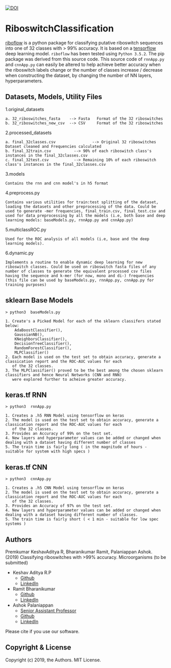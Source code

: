 [![DOI](https://zenodo.org/badge/DOI/10.5281/zenodo.3334316.svg)](https://doi.org/10.5281/zenodo.3334316)

<script type="text/javascript" src="https://d1bxh8uas1mnw7.cloudfront.net/assets/embed.js"></script> 

<div class="altmetric-embed" data-badge-type="donut" data-altmetric-id="85787699">
</div>


# RiboswitchClassification

[riboflow](https://test.pypi.org/project/riboflow/) is a python package for classifying putative riboswitch sequences into one of 32 classes with > 99% accuracy. It is based on a [tensorflow](https://www.tensorflow.org) deep learning model. ``riboflow`` has been tested using ``Python 3.5.2``. 
The pip package was derived from this source code. This source code of ``rnnApp.py`` and ``cnnApp.py`` can easily be altered to help achieve better accuracy when the riboswitch labels change or the number of classes increase / decrease when constructing the dataset, by changing the number of NN layers, hyperparameters.  

Datasets, Models, Utility Files
------------

1.original_datasets

    a. 32_riboswitches_fasta    --> Fasta   Format of the 32 riboswitches
    b. 32_riboswitches_new_csv  --> CSV     Format of the 32 riboswitches
    
2.processed_datasets

    a. final_32classes.csv                --> Original 32 riboswitches Dataset cleaned and Frequencies calculated
    b. final_32train.csv          --> 90% of each riboswitch class's instances in the final_32classes.csv
    c. final_32test.csv           --> Remaining 10% of each riboswitch class's instances in the final_32classes.csv
    
3.models

    Contains the rnn and cnn model's in h5 format 
    
4.preprocess.py

    Contains various utilities for train:test splitting of the dataset, loading the datasets and other preprocessing of the data. Could be used to generate -mer frequencies, final_train.csv, final_test.csv and used for data preprocessing by all the models (i.e, both base and deep learning models: baseModels.py, rnnApp.py and cnnApp.py) 
    
5.multiclassROC.py

    Used for the ROC analysis of all models (i.e, base and the deep learning models). 
    
6.dynamic.py
    
    Implements a routine to enable dynamic deep learning for new riboswitch classes. Could be used on riboswitch fasta files of any number of classes to generate the equivalent processed csv files having the sequence and k-mer (for now, mono and di-) frequencies (this file can be used by baseModels.py, rnnApp.py, cnnApp.py for training purposes) 
    
sklearn Base Models 
------------

    > python3  baseModels.py
    
    1. Create's a Picked Model for each of the sklearn classifers stated below:
        AdaBoostClassifier(),
        GaussianNB(),
        KNeighborsClassifier(),
        DecisionTreeClassifier(),
        RandomForestClassifier(),
        MLPClassifier()
    2. Each model is used on the test set to obtain accuracy, generate a classication report and the ROC-AUC values for each 
       of the 32 classes. 
    3. The MLPClassifier() proved to be the best among the chosen sklearn classifiers and hence Neural Networks (CNN and RNN) 
       were explored further to acheive greater accuracy.
 
 keras.tf RNN
------------

    > python3  rnnApp.py
    
    1. Creates a .h5 RNN Model using tensorflow on keras
    2. The model is used on the test set to obtain accuracy, generate a classication report and the ROC-AUC values for each 
       of the 32 classes. 
    3. Provides an Accuracy of 99% on the test set.
    4. New layers and hyperparameter values can be added or changed when dealing with a dataset having different number of classes
    5. The train time is fairly long ( in the magnitude of hours - suitable for system with high specs )
    
keras.tf CNN
------------

    > python3  cnnApp.py
    
    1. Creates a .h5 CNN Model using tensorflow on keras
    2. The model is used on the test set to obtain accuracy, generate a classication report and the ROC-AUC values for each 
       of the 32 classes. 
    3. Provides an Accuracy of 97% on the test set.
    4. New layers and hyperparameter values can be added or changed when dealing with a dataset having different number of classes.
    5. The train time is fairly short ( < 1 min - suitable for low spec systems )
 
    
Authors
----------

Premkumar KeshavAditya R, Bharanikumar Ramit, Palaniappan Ashok. (2019) Classifying riboswitches with >99% accuracy. Microorganisms (to be submitted)

  * Keshav Aditya R.P
    - [Github](https://github.com/KeshavAdityaRP)
    - [LinkedIn](https://www.linkedin.com/in/keshavadityarp/)
  * Ramit Bharanikumar
    - [Github](https://github.com/ramit29)
    - [LinkedIn](https://www.linkedin.com/in/ramit-bharanikumar-12a014114/)
  * Ashok Palaniappan
    - [Senior Assistant Professor](http://www.sastra.edu/staffprofiles/schools/scbt.php?staff_id=C2164)
    - [Github](https://github.com/apalania)
    - [LinkedIn](https://www.linkedin.com/in/ashokpalaniappan/)

Please cite if you use our software.

Copyright & License
-------------------

Copyright (c) 2019, the Authors. MIT License.

